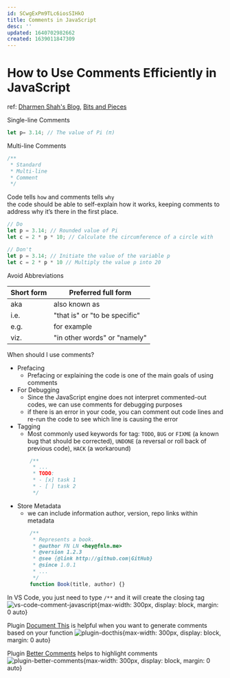 ```yaml
---
id: SCwgExPm9TLc6iosSIHkO
title: Comments in JavaScript
desc: ''
updated: 1640702982662
created: 1639011847309
---
```

# How to Use Comments Efficiently in JavaScript

ref: [Dharmen Shah's Blog](https://blog.shhdharmen.me/comments-usage-and-best-practices-in-javascript), [Bits and Pieces](https://blog.bitsrc.io/best-practices-for-using-comments-in-javascript-4c4cd8619c18)

Single-line Comments
```javascript
let p= 3.14; // The value of Pi (π)
```

Multi-line Comments
```javascript
/**
 * Standard
 * Multi-line
 * Comment
 */
```

Code tells `how` and comments tells `why`  
the code should be able to self-explain how it works, keeping comments to address why it’s there in the first place.  
```javascript
// Do
let p = 3.14; // Rounded value of Pi
let c = 2 * p * 10; // Calculate the circumference of a circle with 

// Don't
let p = 3.14; // Initiate the value of the variable p
let c = 2 * p * 10 // Multiply the value p into 20
```

Avoid Abbreviations

| Short form | Preferred full form           |
|------------|-------------------------------|
| aka        | also known as                 |
| i.e.       | "that is" or "to be specific" |
| e.g.       | for example                   |
| viz.       | "in other words" or "namely"  |

When should I use comments?
- Prefacing
    - Prefacing or explaining the code is one of the main goals of using comments
- For Debugging
    - Since the JavaScript engine does not interpret commented-out codes, we can use comments for debugging purposes
    - if there is an error in your code, you can comment out code lines and re-run the code to see which line is causing the error
- Tagging
    - Most commonly used keywords for tag: `TODO`, `BUG` or `FIXME` (a known bug that should be corrected), `UNDONE` (a reversal or roll back of previous code), `HACK` (a workaround)
    ```javascript
        /**
         * ...
         * TODO:
         * - [x] task 1
         * - [ ] task 2
         */
    ```
- Store Metadata
    - we can include information author, version, repo links within metadata
    ```javascript
        /**
         * Represents a book.
         * @author FN LN <hey@fnln.me>
         * @version 1.2.3
         * @see {@link http://github.com|GitHub}
         * @since 1.0.1
         * ...
         */
        function Book(title, author) {}
    ```

In VS Code, you just need to type `/**` and it will create the closing tag
![vs-code-comment-javascript](https://cdn.hashnode.com/res/hashnode/image/upload/v1599824523773/jLH7mUGf3.gif?auto=format,compress&gif-q=60&format=webm){max-width: 300px, display: block, margin: 0 auto}

Plugin [Document This](https://marketplace.visualstudio.com/items?itemName=oouo-diogo-perdigao.docthis) is helpful when you want to generate comments based on your function
![plugin-docthis](https://cdn.hashnode.com/res/hashnode/image/upload/v1599825129965/Q5E8RBO4d.gif?auto=format,compress&gif-q=60&format=webm){max-width: 300px, display: block, margin: 0 auto}

Plugin [Better Comments](https://marketplace.visualstudio.com/items?itemName=aaron-bond.better-comments) helps to highlight comments
![plugin-better-comments](https://miro.medium.com/max/875/1*Me6NdOC9TmZZXoO9vHOCEw.png){max-width: 300px, display: block, margin: 0 auto}